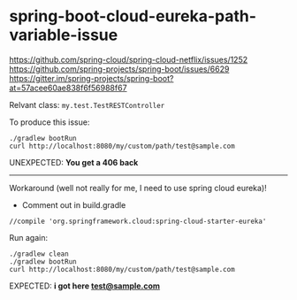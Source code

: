 # spring-boot-cloud-eureka-path-variable-issue

https://github.com/spring-cloud/spring-cloud-netflix/issues/1252  
https://github.com/spring-projects/spring-boot/issues/6629  
https://gitter.im/spring-projects/spring-boot?at=57acee60ae838f6f56988f67  

Relvant class: `my.test.TestRESTController`

To produce this issue:
```
./gradlew bootRun
curl http://localhost:8080/my/custom/path/test@sample.com
```

UNEXPECTED: **You get a 406 back**

------------

Workaround (well not really for me, I need to use spring cloud eureka)!

* Comment out in build.gradle
```
//compile 'org.springframework.cloud:spring-cloud-starter-eureka'
```

Run again: 
```
./gradlew clean
./gradlew bootRun
curl http://localhost:8080/my/custom/path/test@sample.com
```

EXPECTED: **i got here test@sample.com**


 
